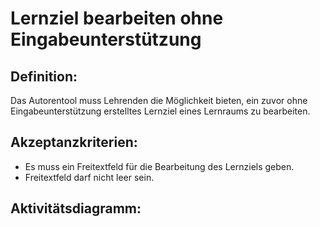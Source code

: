 # Lernziel bearbeiten ohne Eingabeunterstützung

## Definition:

Das Autorentool muss Lehrenden die Möglichkeit bieten, ein zuvor ohne Eingabeunterstützung erstelltes Lernziel eines
Lernraums zu bearbeiten.

## Akzeptanzkriterien:

- Es muss ein Freitextfeld für die Bearbeitung des Lernziels geben.
- Freitextfeld darf nicht leer sein.

## Aktivitätsdiagramm:


